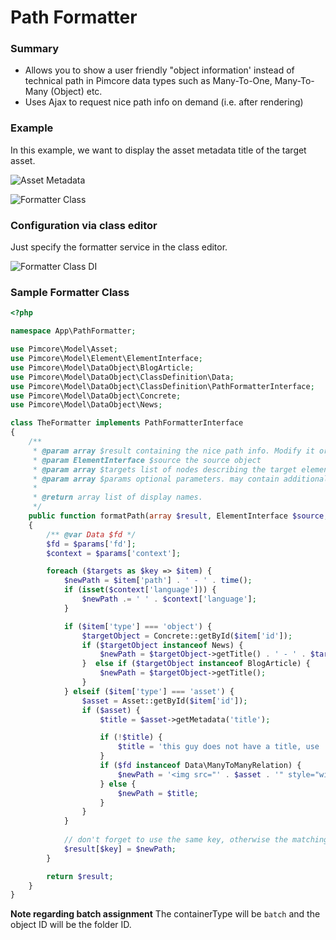 # Path Formatter  

### Summary
* Allows you to show a user friendly "object information' instead of technical path in Pimcore data types such as Many-To-One, Many-To-Many (Object) etc.
* Uses Ajax to request nice path info on demand (i.e. after rendering) 

### Example

In this example, we want to display the asset metadata title of the target asset.

![Asset Metadata](../../../img/formatter_class_asset.png)

![Formatter Class](../../../img/formatter_class_object.png)

### Configuration via class editor

Just specify the formatter service in the class editor. 

![Formatter Class DI](../../../img/formatter_class_di.png)

### Sample Formatter Class

```php
<?php

namespace App\PathFormatter;

use Pimcore\Model\Asset;
use Pimcore\Model\Element\ElementInterface;
use Pimcore\Model\DataObject\BlogArticle;
use Pimcore\Model\DataObject\ClassDefinition\Data;
use Pimcore\Model\DataObject\ClassDefinition\PathFormatterInterface;
use Pimcore\Model\DataObject\Concrete;
use Pimcore\Model\DataObject\News;

class TheFormatter implements PathFormatterInterface
{
    /**
     * @param array $result containing the nice path info. Modify it or leave it as it is. Pass it out afterwards!
     * @param ElementInterface $source the source object
     * @param array $targets list of nodes describing the target elements
     * @param array $params optional parameters. may contain additional context information in the future. to be defined.
     * 
     * @return array list of display names.
     */
    public function formatPath(array $result, ElementInterface $source, array $targets, array $params): array
    {
        /** @var Data $fd */
        $fd = $params['fd'];
        $context = $params['context'];

        foreach ($targets as $key => $item) {
            $newPath = $item['path'] . ' - ' . time();
            if (isset($context['language'])) {
                $newPath .= ' ' . $context['language'];
            }

            if ($item['type'] === 'object') {
                $targetObject = Concrete::getById($item['id']);
                if ($targetObject instanceof News) {
                    $newPath = $targetObject->getTitle() . ' - ' . $targetObject->getShortText();
                }  else if ($targetObject instanceof BlogArticle) {
                    $newPath = $targetObject->getTitle();
                }
            } elseif ($item['type'] === 'asset') {
                $asset = Asset::getById($item['id']);
                if ($asset) {
                    $title = $asset->getMetadata('title');

                    if (!$title) {
                        $title = 'this guy does not have a title, use ' . $newPath . ' instead';
                    }
                    if ($fd instanceof Data\ManyToManyRelation) {
                        $newPath = '<img src="' . $asset . '" style="width: 25px; height: 18px;" />' . $title;
                    } else {
                        $newPath = $title;
                    }
                }
            }
                
            // don't forget to use the same key, otherwise the matching doesn't work
            $result[$key] = $newPath;
        }

        return $result;
    }
}
```

**Note regarding batch assignment**
The containerType will be `batch` and the object ID will be the folder ID.
